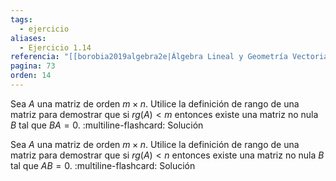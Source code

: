 ```yaml
---
tags:
  - ejercicio
aliases:
  - Ejercicio 1.14
referencia: "[[borobia2019algebra2e|Álgebra Lineal y Geometría Vectorial (2a ed)]]"
pagina: 73
orden: 14
---
```

Sea $A$ una matriz de orden $m \times n$. Utilice la definición de rango de una matriz para demostrar que si $rg(A) < m$ entonces existe una matriz no nula $B$ tal que $BA = 0$.
:multiline-flashcard:
Solución

Sea $A$ una matriz de orden $m \times n$. Utilice la definición de rango de una matriz para demostrar que si $rg(A) < n$ entonces existe una matriz no nula $B$ tal que $AB = 0$.
:multiline-flashcard:
Solución
